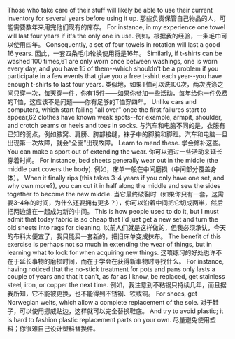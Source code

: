 Those  who  take  care  of  their  stuff  will  likely  be  able  to  use  their  current inventory for several years before using it up.
那些负责保管自己物品的人，可能需要数年来用完他们现有的库存。
For instance, in my experience one towel will last four years if it's the only one in use.
例如，根据我的经验，一条毛巾可以使用四年。
Consequently, a set of four towels in rotation will last a good 16 years.
因此，一套四条毛巾轮换使用将是16年。
Similarly, if t-shirts can be washed 100 times,61 are only worn once between washings, one is worn every day, and you have 15 of them--which shouldn't be a problem if you participate in a few events that give you a free t-shirt each year--you have enough t-shirts to last four years.
类似地，如果T恤可以洗100次，两次洗涤之间只穿一次，每天穿一件，你有15件——如果你参加一些活动，每年给你一件免费的T恤，这应该不是问题——你有足够的T恤穿四年。
Unlike  cars  and  computers,  which  start  failing  "all  over"  once  the  first failures start to appear,62  clothes have known weak spots--for example, armpit, shoulder, and crotch seams or heels and toes in socks.
与汽车和电脑不同的是，衣服有已知的弱点，例如腋窝、肩膀、胯部接缝，袜子中的脚腕和脚趾。汽车和电脑一旦出现第一次故障，就会“全面”出现故障。
Learn to mend these.
学会修补这些。
You  can  make  a  sport  out  of  extending  the  wear.
你可以通过一些活动来延长穿着时间。
For  instance,  bed  sheets generally  wear  out  in  the  middle  (the  middle  part  covers  the  body).
例如，床单一般在中间磨损（中间部分覆盖身体）。
When  it finally rips (this takes 3-4 years if you only have one set, and why own more?), you can cut it in half along the middle and sew the sides together to become the new middle.
当它最终破裂时（如果你只有一套，这需要3-4年的时间，为什么还要拥有更多？），你可以沿着中间把它切成两半，然后把两边缝在一起成为新的中间。
This is how people used to do it, but I must admit that today fabric is  so  cheap  that  I'd  just  get  a  new  set  and  turn  the  old  sheets  into  rags  for cleaning.
以前人们就是这样做的，但我必须承认，今天的布料太便宜了，我只能买一套新的，把旧床单变成抹布。
The  benefit  of  this  exercise  is  perhaps  not  so  much  in  extending  the wear of things, but in learning what to look for when acquiring new things.
这项练习的好处也许不在于延长事物的磨损时间，而在于学会在获得新事物时寻找什么。
For instance, having noticed that the no-stick treatment for pots and pans only lasts a couple of years and that it can't, as far as I know, be replaced, get stainless steel, iron,  or  copper  the  next  time.
例如，我注意到不粘锅只持续几年，而且据我所知，它不能被更换，也不能得到不锈钢、铁或铜。
For  shoes,  get  Norwegian  welts,  which  allow  a complete replacement of the sole.
对于鞋子，可以使用挪威贴边，这样就可以完全替换鞋底。
And try to avoid plastic; it is hard to fashion plastic replacement parts on your own.
尽量避免使用塑料；你很难自己设计塑料替换件。
